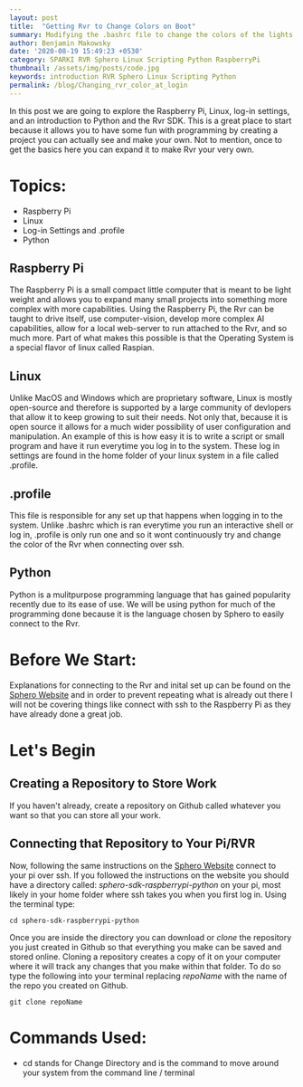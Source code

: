 ```yaml
---
layout: post
title:  "Getting Rvr to Change Colors on Boot"
summary: Modifying the .bashrc file to change the colors of the lights at log-in
author: Benjamin Makowsky
date: '2020-08-19 15:49:23 +0530'
category: SPARKI RVR Sphero Linux Scripting Python RaspberryPi
thumbnail: /assets/img/posts/code.jpg
keywords: introduction RVR Sphero Linux Scripting Python
permalink: /blog/Changing_rvr_color_at_login
---
```

In this post we are going to explore the Raspberry Pi, Linux, log-in settings, and an introduction to Python and the Rvr SDK. This is a great place to start because it allows you to have some fun with programming by creating a project you can actually see and make your own. Not to mention, once to get the basics here you can expand it to make Rvr your very own. 

# Topics:
- Raspberry Pi
- Linux
- Log-in Settings and .profile
- Python

## Raspberry Pi
The Raspberry Pi is a small compact little computer that is meant to be light weight and allows you to expand many small projects into something more complex with more capabilities. Using the Raspberry Pi, the Rvr can be taught to drive itself, use computer-vision, develop more complex AI capabilities, allow for a local web-server to run attached to the Rvr, and so much more. Part of what makes this possible is that the Operating System is a special flavor of linux called Raspian.

## Linux
Unlike MacOS and Windows which are proprietary software, Linux is mostly open-source and therefore is supported by a large community of devlopers that allow it to keep growing to suit their needs. Not only that, because it is open source it allows for a much wider possibility of user configuration and manipulation. An example of this is how easy it is to write a script or small program and have it run everytime you log in to the system. These log in settings are found in the home folder of your linux system in a file called .profile.

## .profile
This file is responsible for any set up that happens when logging in to the system. Unlike .bashrc which is ran everytime you run an interactive shell or log in, .profile is only run one and so it wont continuously try and change the color of the Rvr when connecting over ssh.

## Python
Python is a mulitpurpose programming language that has gained popularity recently due to its ease of use. We will be using python for much of the programming done because it is the language chosen by Sphero to easily connect to the Rvr. 

# Before We Start:
Explanations for connecting to the Rvr and inital set up can be found on the [Sphero Website][connecting] and in order to prevent repeating what is already out there I will not be covering things like connect with ssh to the Raspberry Pi as they have already done a great job. 

# Let's Begin

## Creating a Repository to Store Work
If you haven't already, create a repository on Github called whatever you want so that you can store all your work. 

## Connecting that Repository to Your Pi/RVR
Now, following the same instructions on the [Sphero Website][connecting] connect to your pi over ssh. If you followed the instructions on the website you should have a directory called: _sphero-sdk-raspberrypi-python_ on your pi, most likely in your home folder where ssh takes you when you first log in. Using the terminal type:
```
cd sphero-sdk-raspberrypi-python
```
Once you are inside the directory you can download or _clone_ the repository you just created in Github so that everything you make can be saved and stored online. Cloning a repository creates a copy of it on your computer where it will track any changes that you make within that folder. To do so type the following into your terminal replacing _repoName_ with the name of the repo you created on Github.
```
git clone repoName
``` 
# Commands Used:
- cd stands for Change Directory and is the command to move around your system from the command line / terminal

[connecting]: https://sdk.sphero.com/docs/getting_started/raspberry_pi/raspberry_pi_setup/#ssh-and-serial-port